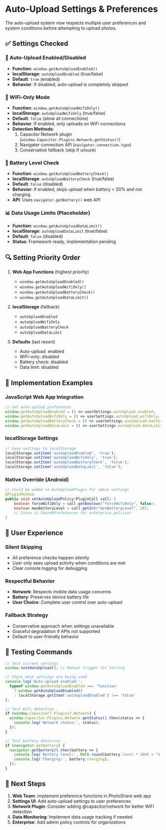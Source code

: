# Auto-Upload Settings & Preferences

The auto-upload system now respects multiple user preferences and system conditions before attempting to upload photos.

## ✅ Settings Checked

### 🔘 Auto-Upload Enabled/Disabled
- **Function**: `window.getAutoUploadEnabled()`
- **localStorage**: `autoUploadEnabled` (true/false)
- **Default**: `true` (enabled)
- **Behavior**: If disabled, auto-upload is completely skipped

### 📶 WiFi-Only Mode
- **Function**: `window.getAutoUploadWifiOnly()`
- **localStorage**: `autoUploadWifiOnly` (true/false)
- **Default**: `false` (allow all connections)
- **Behavior**: If enabled, only uploads on WiFi connections
- **Detection Methods**:
  1. Capacitor Network plugin (`window.Capacitor.Plugins.Network.getStatus()`)
  2. Navigator connection API (`navigator.connection.type`)
  3. Conservative fallback (skip if unsure)

### 🔋 Battery Level Check
- **Function**: `window.getAutoUploadBatteryCheck()`
- **localStorage**: `autoUploadBatteryCheck` (true/false)
- **Default**: `false` (disabled)
- **Behavior**: If enabled, skips upload when battery < 20% and not charging
- **API**: Uses `navigator.getBattery()` web API

### 📊 Data Usage Limits (Placeholder)
- **Function**: `window.getAutoUploadDataLimit()`
- **localStorage**: `autoUploadDataLimit` (true/false)
- **Default**: `false` (disabled)
- **Status**: Framework ready, implementation pending

## 🔍 Setting Priority Order

1. **Web App Functions** (highest priority)
   - `window.getAutoUploadEnabled()`
   - `window.getAutoUploadWifiOnly()`
   - `window.getAutoUploadBatteryCheck()`
   - `window.getAutoUploadDataLimit()`

2. **localStorage** (fallback)
   - `autoUploadEnabled`
   - `autoUploadWifiOnly`
   - `autoUploadBatteryCheck`
   - `autoUploadDataLimit`

3. **Defaults** (last resort)
   - Auto-upload: enabled
   - WiFi-only: disabled
   - Battery check: disabled
   - Data limit: disabled

## 📱 Implementation Examples

### JavaScript Web App Integration
```javascript
// Set auto-upload preferences
window.getAutoUploadEnabled = () => userSettings.autoUpload.enabled;
window.getAutoUploadWifiOnly = () => userSettings.autoUpload.wifiOnly;
window.getAutoUploadBatteryCheck = () => userSettings.autoUpload.batteryCheck;
window.getAutoUploadDataLimit = () => userSettings.autoUpload.dataLimit;
```

### localStorage Settings
```javascript
// Save settings to localStorage
localStorage.setItem('autoUploadEnabled', 'true');
localStorage.setItem('autoUploadWifiOnly', 'true');
localStorage.setItem('autoUploadBatteryCheck', 'false');
localStorage.setItem('autoUploadDataLimit', 'false');
```

### Native Override (Android)
```java
// Could be added to AutoUploadPlugin for admin settings
@PluginMethod
public void setAutoUploadPolicy(PluginCall call) {
    boolean forceWifiOnly = call.getBoolean("forceWifiOnly", false);
    boolean maxBatteryLevel = call.getInt("minBatteryLevel", 20);
    // Store in SharedPreferences for enterprise policies
}
```

## 🎯 User Experience

### Silent Skipping
- All preference checks happen silently
- User only sees upload activity when conditions are met
- Clear console logging for debugging

### Respectful Behavior
- **Network**: Respects mobile data usage concerns
- **Battery**: Preserves device battery life
- **User Choice**: Complete user control over auto-upload

### Fallback Strategy
- Conservative approach when settings unavailable
- Graceful degradation if APIs not supported
- Default to user-friendly behavior

## 🔧 Testing Commands

```javascript
// Test current settings
window.testAutoUpload(); // Manual trigger for testing

// Check what settings are being used
console.log('Auto-upload enabled:', 
  typeof window.getAutoUploadEnabled === 'function' 
    ? window.getAutoUploadEnabled() 
    : localStorage.getItem('autoUploadEnabled') !== 'false'
);

// Test WiFi detection
if (window.Capacitor?.Plugins?.Network) {
  window.Capacitor.Plugins.Network.getStatus().then(status => {
    console.log('Network status:', status);
  });
}

// Test battery detection
if (navigator.getBattery) {
  navigator.getBattery().then(battery => {
    console.log('Battery level:', Math.round(battery.level * 100) + '%');
    console.log('Charging:', battery.charging);
  });
}
```

## 🚀 Next Steps

1. **Web Team**: Implement preference functions in PhotoShare web app
2. **Settings UI**: Add auto-upload settings to user preferences
3. **Network Plugin**: Consider adding @capacitor/network for better WiFi detection
4. **Data Monitoring**: Implement data usage tracking if needed
5. **Enterprise**: Add admin policy controls for organizations